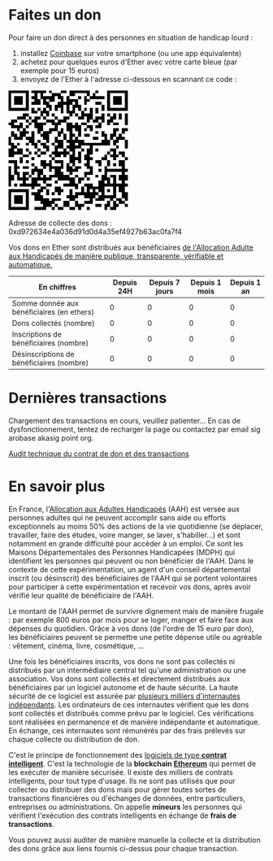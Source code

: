 # Faites un don

Pour faire un don direct à des personnes en situation de handicap lourd :

1. installez [Coinbase](https://www.coinbase.com/mobile?locale=fr) sur votre smartphone (ou une app équivalente)
2. achetez pour quelques euros d'Ether avec votre carte bleue (par exemple pour 15 euros)
3. envoyez de l'Ether à l'adresse ci-dessous en scannant ce code :

![QR code du contrat de don](/contract_qr_code.png)

Adresse de collecte des dons : 0xd972634e4a036d91d0d4a35ef4927b63ac0fa7f4

Vos dons en Ether sont distribués aux bénéficiaires [de l'Allocation Adulte aux Handicapés de manière publique, transparente, vérifiable et automatique.](#more)

**En chiffres** | Depuis 24H | Depuis 7 jours | Depuis 1 mois | Depuis 1 an
--- | --- | --- | --- | ---
Somme donnée aux bénéficiaires (en ethers) | 0 | 0 | 0 | 0
Dons collectés (nombre) | 0 | 0 | 0 | 0
Inscriptions de bénéficiaires (nombre) | 0 | 0 | 0 | 0
Désinscriptions de bénéficiaires (nombre) | 0 | 0 | 0 | 0

# Dernières transactions

<div id="transactions">

Chargement des transactions en cours, veuillez patienter...
En cas de dysfonctionnement, tentez de recharger la page ou contactez par email sig arobase akasig point org.

</div>

[Audit technique du contrat de don et des transactions](https://etherscan.io/address/0xd972634e4a036d91d0d4a35ef4927b63ac0fa7f4)

<a name="more"></a>
# En savoir plus

En France, l'[Allocation aux Adultes Handicapés](https://fr.wikipedia.org/wiki/Allocation_aux_adultes_handicap%C3%A9s) (AAH) est versée aux personnes adultes qui ne peuvent accomplir sans aide ou efforts exceptionnels au moins 50% des actions de la vie quotidienne (se déplacer, travailler, faire des études, voire manger, se laver, s'habiller...) et sont notamment en grande difficulté pour accéder à un emploi. Ce sont les Maisons Départementales des Personnes Handicapées (MDPH) qui identifient les personnes qui peuvent ou non bénéficier de l'AAH. Dans le contexte de cette expérimentation, un agent d'un conseil départemental inscrit (ou désinscrit) des bénéficiaires de l'AAH qui se portent volontaires pour participer à cette expérimentation et recevoir vos dons, après avoir vérifié leur qualité de bénéficiaire de l'AAH.

Le montant de l'AAH permet de survivre dignement mais de manière frugale : par exemple 800 euros par mois pour se loger, manger et faire face aux dépenses du quotidien. Grâce à vos dons (de l'ordre de 15 euro par don), les bénéficiaires peuvent se permettre une petite dépense utile ou agréable : vêtement, cinéma, livre, cosmétique, ...

Une fois les bénéficiaires inscrits, vos dons ne sont pas collectés ni distribués par un intermédiaire central tel qu'une administration ou une association. Vos dons sont collectés et directement distribués aux bénéficiaires par un logiciel autonome et de haute sécurité. La haute sécurité de ce logiciel est assurée par [plusieurs milliers d'internautes indépendants](https://www.ethernodes.org/network/1). Les ordinateurs de ces internautes vérifient que les dons sont collectés et distribués comme prévu par le logiciel. Ces vérifications sont réalisées en permanence et de manière indépendante et automatique. En échange, ces internautes sont rémunérés par des frais prélevés sur chaque collecte ou distribution de don.

C'est le principe de fonctionnement des [logiciels de type **contrat intelligent**](https://fr.wikipedia.org/wiki/Contrat_intelligent). C'est la technologie de la **blockchain [Ethereum](https://www.ethereum.org/)** qui permet de les exécuter de manière sécurisée. Il existe des milliers de contrats intelligents, pour tout type d'usage. Ils ne sont pas utilisés que pour collecter ou distribuer des dons mais pour gérer toutes sortes de transactions financières ou d'échanges de données, entre particuliers, entreprises ou administrations. On appelle **mineurs** les personnes qui vérifient l'exécution des contrats intelligents en échange de **frais de transactions**.

Vous pouvez aussi auditer de manière manuelle la collecte et la distribution des dons grâce aux liens fournis ci-dessus pour chaque transaction.


<script src="https://code.jquery.com/jquery-3.3.1.min.js"></script>
<script>
    var etherscanAPIKeyToken = "MyApiKeyToken";
    var contract_address = "0xd972634e4a036d91d0d4a35ef4927b63ac0fa7f4";
    var balance_request = "module=account&action=balance&address="
        + contract_address
        + "&tag=latest";
    var relative_url_of_transactions_request = "module=account&action=txlist&address="
        + contract_address
        + "&startblock=0&endblock=99999999&page=1&offset=10&sort=asc"
    var absolute_url_of_transactions_request = "https://api.etherscan.io/api?"
        + relative_url_of_transactions_request
        + "&apikey="
        + etherscanAPIKeyToken;
    $.getJSON( absolute_url_of_transactions_request )
        .done( function(data) {
            console.log( "done", data );
            // we got incoming transactions, let's get outgoing transactions too
            // sort them by timestamp
            var transactions = data.result.sort( function(t1, t2) { return t2.timeStamp - t1.timeStamp; } );
            var html = '<ul>';
            transactions.forEach(function(item, index, array) {
                console.log(item, index);
                var newDate = new Date();
                newDate.setTime(item.timeStamp*1000);
                var dateString = newDate.toISOString();
                var event = item.input.substring(0,10);
                switch(event) {
                    case '0x':
                        var value = Number.parseFloat(item.value / Math.pow(10,18)).toFixed(4);
                        event = "Réception d'un don de " + value + " ETH";
                        break;
                    case '0x6b9f96ea':
                        event = "Distribution des dons";
                        break;
                    case '0xcdd8b2b2':
                        var beneficiary = item.input.substring(34,38) + '...';
                        event = "Inscription du bénéficiaire #" + beneficiary;
                        break;
                    case '0x71d0028d':
                        var beneficiary = item.input.substring(34,38) + '...';
                        event = "Désinscription du bénéficiaire #" + beneficiary;
                        break;
                    case '0x60606040':
                        event = "Initialisation du contrat";
                        break;
                    default:
                        event = item.input;
                };
                var gas_price = Number.parseFloat(item.gasPrice);
                var gas_used = Number.parseFloat(item.gasUsed);
                var transaction_fee = gas_price * gas_used;
                transaction_fee = transaction_fee.toPrecision(3);
                html += '<li><a href="https://etherscan.io/tx/' + item.hash + '">' +
                    event +
                    ' (' + dateString.substring(0,10) +
                    ' à ' + dateString.substring(11,19) +
                    '), frais de ' + transaction_fee +
                    ' ETH</a></li>';
                });
                html += '</ul>';
                $('#transactions').html(html);
        } )
        .fail( function(error) { console.log( "fail", error ); } )
        .always( function() { console.log( "always" ); } );
</script>

